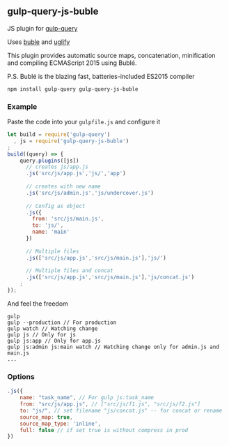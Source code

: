 ## gulp-query-js-buble
JS plugin for [gulp-query](https://github.com/gulp-query/gulp-query)

Uses [buble](https://buble.surge.sh/guide/) and [uglify](https://www.npmjs.com/package/gulp-uglify)

This plugin provides automatic source maps, concatenation, minification and compiling ECMAScript 2015 using Bublé.

P.S. Bublé is the blazing fast, batteries-included ES2015 compiler
```
npm install gulp-query gulp-query-js-buble
```

### Example
Paste the code into your `gulpfile.js` and configure it
```javascript
let build = require('gulp-query')
  , js = require('gulp-query-js-buble')
;
build((query) => {
    query.plugins([js])
      // creates js/app.js
      .js('src/js/app.js','js/','app')
    
      // creates with new name 
      .js('src/js/admin.js','js/undercover.js')
    
      // Config as object
      .js({
        from: 'src/js/main.js',
        to: 'js/',
        name: 'main'
      })
      
      // Multiple files
      .js(['src/js/app.js','src/js/main.js'],'js/')
      
      // Multiple files and concat
      .js(['src/js/app.js','src/js/main.js'],'js/concat.js')
    ;
});
```
And feel the freedom
```
gulp
gulp --production // For production
gulp watch // Watching change
gulp js // Only for js
gulp js:app // Only for app.js
gulp js:admin js:main watch // Watching change only for admin.js and main.js
...
```

### Options
```javascript
.js({
    name: "task_name", // For gulp js:task_name 
    from: "src/js/app.js", // ["src/js/f1.js", "src/js/f2.js"]
    to: "js/", // set filename "js/concat.js" -- for concat or rename
    source_map: true,
    source_map_type: 'inline',
    full: false // if set true is without compress in prod
})
```